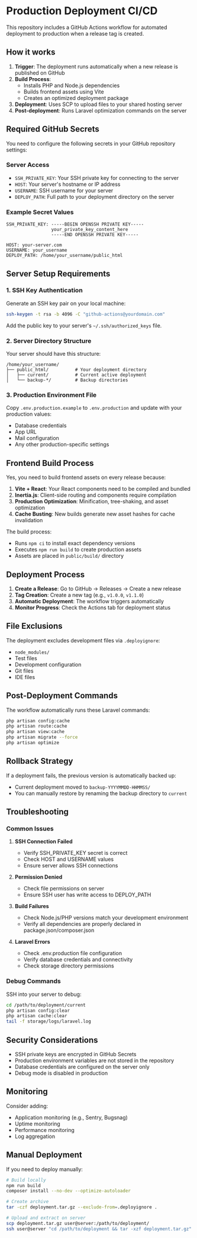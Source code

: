 # Production Deployment CI/CD

This repository includes a GitHub Actions workflow for automated deployment to production when a release tag is created.

## How it works

1. **Trigger**: The deployment runs automatically when a new release is published on GitHub
2. **Build Process**: 
   - Installs PHP and Node.js dependencies
   - Builds frontend assets using Vite
   - Creates an optimized deployment package
3. **Deployment**: Uses SCP to upload files to your shared hosting server
4. **Post-deployment**: Runs Laravel optimization commands on the server

## Required GitHub Secrets

You need to configure the following secrets in your GitHub repository settings:

### Server Access
- `SSH_PRIVATE_KEY`: Your SSH private key for connecting to the server
- `HOST`: Your server's hostname or IP address
- `USERNAME`: SSH username for your server
- `DEPLOY_PATH`: Full path to your deployment directory on the server

### Example Secret Values
```
SSH_PRIVATE_KEY: -----BEGIN OPENSSH PRIVATE KEY-----
                 your_private_key_content_here
                 -----END OPENSSH PRIVATE KEY-----

HOST: your-server.com
USERNAME: your_username
DEPLOY_PATH: /home/your_username/public_html
```

## Server Setup Requirements

### 1. SSH Key Authentication
Generate an SSH key pair on your local machine:
```bash
ssh-keygen -t rsa -b 4096 -C "github-actions@yourdomain.com"
```

Add the public key to your server's `~/.ssh/authorized_keys` file.

### 2. Server Directory Structure
Your server should have this structure:
```
/home/your_username/
├── public_html/          # Your deployment directory
│   ├── current/          # Current active deployment
│   └── backup-*/         # Backup directories
```

### 3. Production Environment File
Copy `.env.production.example` to `.env.production` and update with your production values:
- Database credentials
- App URL
- Mail configuration
- Any other production-specific settings

## Frontend Build Process

Yes, you need to build frontend assets on every release because:

1. **Vite + React**: Your React components need to be compiled and bundled
2. **Inertia.js**: Client-side routing and components require compilation
3. **Production Optimization**: Minification, tree-shaking, and asset optimization
4. **Cache Busting**: New builds generate new asset hashes for cache invalidation

The build process:
- Runs `npm ci` to install exact dependency versions
- Executes `npm run build` to create production assets
- Assets are placed in `public/build/` directory

## Deployment Process

1. **Create a Release**: Go to GitHub → Releases → Create a new release
2. **Tag Creation**: Create a new tag (e.g., `v1.0.0`, `v1.1.0`)
3. **Automatic Deployment**: The workflow triggers automatically
4. **Monitor Progress**: Check the Actions tab for deployment status

## File Exclusions

The deployment excludes development files via `.deployignore`:
- `node_modules/`
- Test files
- Development configuration
- Git files
- IDE files

## Post-Deployment Commands

The workflow automatically runs these Laravel commands:
```bash
php artisan config:cache
php artisan route:cache
php artisan view:cache
php artisan migrate --force
php artisan optimize
```

## Rollback Strategy

If a deployment fails, the previous version is automatically backed up:
- Current deployment moved to `backup-YYYYMMDD-HHMMSS/`
- You can manually restore by renaming the backup directory to `current`

## Troubleshooting

### Common Issues

1. **SSH Connection Failed**
   - Verify SSH_PRIVATE_KEY secret is correct
   - Check HOST and USERNAME values
   - Ensure server allows SSH connections

2. **Permission Denied**
   - Check file permissions on server
   - Ensure SSH user has write access to DEPLOY_PATH

3. **Build Failures**
   - Check Node.js/PHP versions match your development environment
   - Verify all dependencies are properly declared in package.json/composer.json

4. **Laravel Errors**
   - Check .env.production file configuration
   - Verify database credentials and connectivity
   - Check storage directory permissions

### Debug Commands

SSH into your server to debug:
```bash
cd /path/to/deployment/current
php artisan config:clear
php artisan cache:clear
tail -f storage/logs/laravel.log
```

## Security Considerations

- SSH private keys are encrypted in GitHub Secrets
- Production environment variables are not stored in the repository
- Database credentials are configured on the server only
- Debug mode is disabled in production

## Monitoring

Consider adding:
- Application monitoring (e.g., Sentry, Bugsnag)
- Uptime monitoring
- Performance monitoring
- Log aggregation

## Manual Deployment

If you need to deploy manually:
```bash
# Build locally
npm run build
composer install --no-dev --optimize-autoloader

# Create archive
tar -czf deployment.tar.gz --exclude-from=.deployignore .

# Upload and extract on server
scp deployment.tar.gz user@server:/path/to/deployment/
ssh user@server "cd /path/to/deployment && tar -xzf deployment.tar.gz"
```
